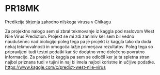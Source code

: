 # PR18MK
Predikcija širjenja zahodno nilskega virusa v Chikagu

Za projektno nalogo sem si zbral tekmovanje iz kaggla pod naslovom West Nile Virus Prediction.
Projekt se mi zdi zanimiv ker sem bil vedno naudušenec nad biologijo poleg tega pa je projekt iz kaggla tako da doda nekaj tekmovalnosti in omogoča lažje primerjava rezultatov. Poleg tega so pripravljeni tudi testni podatki kar še dodatno vrne določeno povratno informacijo.
Za projekt iz kaggla pa sem se odločil ker je ta spletna stran najbol priznana tudi v tujini in naj bi imela najbol koristne in učljive podatke.
https://www.kaggle.com/c/predict-west-nile-virus
